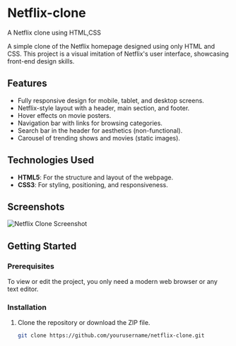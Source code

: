 # Netflix-clone
A Netflix clone using HTML,CSS

A simple clone of the Netflix homepage designed using only HTML and CSS. This project is a visual imitation of Netflix's user interface, showcasing front-end design skills.

## Features

- Fully responsive design for mobile, tablet, and desktop screens.
- Netflix-style layout with a header, main section, and footer.
- Hover effects on movie posters.
- Navigation bar with links for browsing categories.
- Search bar in the header for aesthetics (non-functional).
- Carousel of trending shows and movies (static images).

## Technologies Used

- **HTML5**: For the structure and layout of the webpage.
- **CSS3**: For styling, positioning, and responsiveness.

## Screenshots

![Netflix Clone Screenshot](path_to_your_screenshot_image) <!-- Include a link or path to a screenshot of the project -->

## Getting Started

### Prerequisites
To view or edit the project, you only need a modern web browser or any text editor.

### Installation
1. Clone the repository or download the ZIP file.
   ```bash
   git clone https://github.com/yourusername/netflix-clone.git

